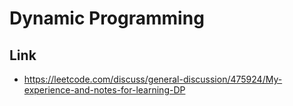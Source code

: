 # Dynamic Programming

## Link
- https://leetcode.com/discuss/general-discussion/475924/My-experience-and-notes-for-learning-DP
